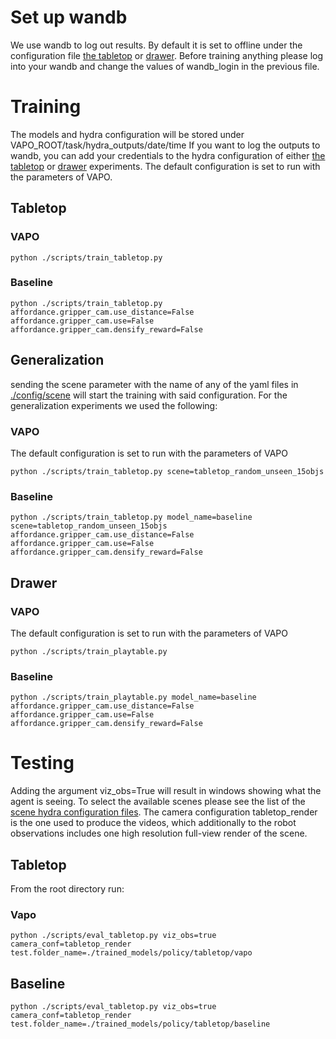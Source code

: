 # Set up wandb
We use wandb to log out results. By default it is set to offline under the configuration file [the tabletop](../config/cfg_tabletop.yaml) or [drawer](../config/cfg_playtable.yaml). Before training anything please log into your wandb and change the values of wandb_login in the previous file.

# Training
The models and hydra configuration will be stored under VAPO_ROOT/task/hydra_outputs/date/time
If you want to log the outputs to wandb, you can add your credentials to the hydra configuration of either [the tabletop](../config/cfg_tabletop.yaml) or [drawer](../config/cfg_playtable.yaml) experiments. The default configuration is set to run with the parameters of VAPO.

## Tabletop

### VAPO
```
python ./scripts/train_tabletop.py
```

### Baseline
```
python ./scripts/train_tabletop.py affordance.gripper_cam.use_distance=False affordance.gripper_cam.use=False affordance.gripper_cam.densify_reward=False 
```
## Generalization
sending the scene parameter with the name of any of the yaml files in [./config/scene](../config/scene) will start the training with said configuration. For the generalization experiments we used the following:

### VAPO
The default configuration is set to run with the parameters of VAPO
```
python ./scripts/train_tabletop.py scene=tabletop_random_unseen_15objs
```

### Baseline
```
python ./scripts/train_tabletop.py model_name=baseline scene=tabletop_random_unseen_15objs affordance.gripper_cam.use_distance=False affordance.gripper_cam.use=False affordance.gripper_cam.densify_reward=False 
```

## Drawer

### VAPO
The default configuration is set to run with the parameters of VAPO
```
python ./scripts/train_playtable.py
```

### Baseline
```
python ./scripts/train_playtable.py model_name=baseline affordance.gripper_cam.use_distance=False affordance.gripper_cam.use=False affordance.gripper_cam.densify_reward=False 
```

# Testing
Adding the argument viz_obs=True will result in windows showing what the agent is seeing. To select the available scenes please see the list of the [scene hydra configuration files](../config/scene).
The camera configuration tabletop_render is the one used to produce the videos, which additionally to the robot observations includes one high resolution full-view render of the scene.

## Tabletop
From the root directory run:
### Vapo
```
python ./scripts/eval_tabletop.py viz_obs=true camera_conf=tabletop_render test.folder_name=./trained_models/policy/tabletop/vapo
```

## Baseline
```
python ./scripts/eval_tabletop.py viz_obs=true camera_conf=tabletop_render test.folder_name=./trained_models/policy/tabletop/baseline
```
